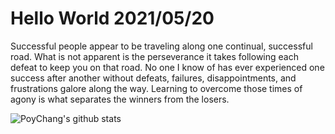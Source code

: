 # Hello World 2021/05/20

Successful people appear to be traveling along one continual, successful road. What is not apparent is the perseverance it takes following each defeat to keep you on that road. No one I know of has ever experienced one success after another without defeats, failures, disappointments, and frustrations galore along the way. Learning to overcome those times of agony is what separates the winners from the losers.

![PoyChang's github stats](https://github-readme-stats.vercel.app/api?username=poychang&show_icons=true&theme=dracula)
